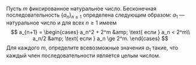 Пусть $m$ фиксированное натуральное число. Бесконечная последовательность
$\{a_n \}_{n \ge 1}$ определена следующим образом: $a_1$ — натуральное число 
и для всех $n \ge 1$ имеем 
$$
a_{n+1} = 
	\begin{cases}
		a_n^2 + 2^m &amp; \text{ если } a_n < 2^m\\
		a_n/2 &amp; \text{ если } a_n \ge 2^m. 
	\end{cases}
$$
Для каждого $m$, определите всевозможные значения $a_1$ такие, 
что каждый член последовательности является целым числом.